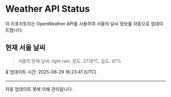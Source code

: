 
# Weather API Status

이 리포지토리는 OpenWeather API를 사용하여 서울의 날씨 정보를 자동으로 업데이트합니다.

## 현재 서울 날씨
> 서울의 현재 날씨: light rain, 온도: 27.18°C, 습도: 97%

⏳ 업데이트 시간: 2025-08-29 16:23:41 (UTC)

---
자동 업데이트 봇에 의해 관리됩니다.
